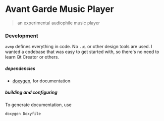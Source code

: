 # Avant Garde Music Player

> an experimental audiophile music player





### Development

`avmp` defines everything in code. No `.ui` or other design tools
are used. I wanted a codebase that was easy to get started with,
so there's no need to learn Qt Creator or others.



##### dependencies

- [doxygen](https://doxygen.nl/), for documentation



##### building and configuring

To generate documentation, use

`doxygen Doxyfile`
